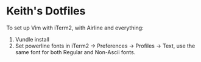 # Keith's Dotfiles
To set up Vim with iTerm2, with Airline and everything:

1. Vundle install
2. Set powerline fonts in iTerm2 -> Preferences -> Profiles -> Text, use the same font for both Regular and Non-Ascii fonts.
